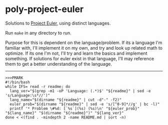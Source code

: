 # poly-project-euler

Solutions to [Project Euler](https://projecteuler.net), using distinct languages.

Run `make` in any directory to run.

Purpose for this is dependent on the language/problem. If its a language I'm familiar with, I'll implement it on my own, and try and look up related math to optimize. If its one I'm not, I'll try and learn the basics and implement something. If solutions for euler exist in that language, I'll may reference them to get a better understanding of the language.

---

```
>>>PMARK
#!/bin/bash
while IFS= read -r readme; do
  lang_ver="$(grep -m1 -oP 'Language: (.*)$' "${readme}" | sed -e 's/Language:\s*//')"
  lang_name="$(dirname "${readme}" | cut -d"-" -f2)"
  euler_prob="$(dirname "${readme}" | sed -e 's/[^0-9]*//g' | bc -l)"
  printf '* Problem \#%d: [`%s`](%s) (%s)\n' "${euler_prob}" "${lang_name}" "$(dirname "${readme}")" "${lang_ver}"
done < <(find . -mindepth 2 -name README.md | sort -n)
```

